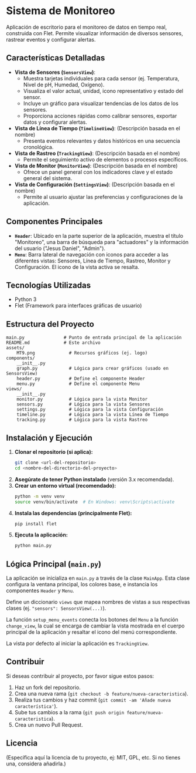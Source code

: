 # Sistema de Monitoreo

Aplicación de escritorio para el monitoreo de datos en tiempo real, construida con Flet. Permite visualizar información de diversos sensores, rastrear eventos y configurar alertas.

## Características Detalladas

*   **Vista de Sensores (`SensorsView`)**: 
    *   Muestra tarjetas individuales para cada sensor (ej. Temperatura, Nivel de pH, Humedad, Oxígeno).
    *   Visualiza el valor actual, unidad, icono representativo y estado del sensor.
    *   Incluye un gráfico para visualizar tendencias de los datos de los sensores.
    *   Proporciona acciones rápidas como calibrar sensores, exportar datos y configurar alertas.
*   **Vista de Línea de Tiempo (`TimelineView`)**: (Descripción basada en el nombre)
    *   Presenta eventos relevantes y datos históricos en una secuencia cronológica.
*   **Vista de Rastreo (`TrackingView`)**: (Descripción basada en el nombre)
    *   Permite el seguimiento activo de elementos o procesos específicos.
*   **Vista de Monitor (`MonitorView`)**: (Descripción basada en el nombre)
    *   Ofrece un panel general con los indicadores clave y el estado general del sistema.
*   **Vista de Configuración (`SettingsView`)**: (Descripción basada en el nombre)
    *   Permite al usuario ajustar las preferencias y configuraciones de la aplicación.

## Componentes Principales

*   **`Header`**: Ubicado en la parte superior de la aplicación, muestra el título "Monitoreo", una barra de búsqueda para "actuadores" y la información del usuario ("Jesus Daniel", "Admin").
*   **`Menu`**: Barra lateral de navegación con iconos para acceder a las diferentes vistas: Sensores, Línea de Tiempo, Rastreo, Monitor y Configuración. El icono de la vista activa se resalta.

## Tecnologías Utilizadas

*   Python 3
*   Flet (Framework para interfaces gráficas de usuario)

## Estructura del Proyecto

```
main.py               # Punto de entrada principal de la aplicación
README.md             # Este archivo
assets/
	MT9.png             # Recursos gráficos (ej. logo)
components/
	__init__.py
	graph.py            # Lógica para crear gráficos (usado en SensorsView)
	header.py           # Define el componente Header
	menu.py             # Define el componente Menu
views/
	__init__.py
	monitor.py          # Lógica para la vista Monitor
	sensors.py          # Lógica para la vista Sensores
	settings.py         # Lógica para la vista Configuración
	timeline.py         # Lógica para la vista Línea de Tiempo
	tracking.py         # Lógica para la vista Rastreo
```

## Instalación y Ejecución

1.  **Clonar el repositorio (si aplica):**
    ```bash
    git clone <url-del-repositorio>
    cd <nombre-del-directorio-del-proyecto>
    ```
2.  **Asegúrate de tener Python instalado** (versión 3.x recomendada).
3.  **Crear un entorno virtual (recomendado):**
    ```bash
    python -m venv venv
    source venv/bin/activate  # En Windows: venv\Scripts\activate
    ```
4.  **Instala las dependencias (principalmente Flet):**
    ```bash
    pip install flet
    ```
5.  **Ejecuta la aplicación:**
    ```bash
    python main.py
    ```

## Lógica Principal (`main.py`)

La aplicación se inicializa en `main.py` a través de la clase `MainApp`. Esta clase configura la ventana principal, los colores base, e instancia los componentes `Header` y `Menu`.

Define un diccionario `views` que mapea nombres de vistas a sus respectivas clases (ej. `"sensors": SensorsView(...)`).

La función `setup_menu_events` conecta los botones del `Menu` a la función `change_view`, la cual se encarga de cambiar la vista mostrada en el cuerpo principal de la aplicación y resaltar el icono del menú correspondiente.

La vista por defecto al iniciar la aplicación es `TrackingView`.

## Contribuir

Si deseas contribuir al proyecto, por favor sigue estos pasos:

1.  Haz un fork del repositorio.
2.  Crea una nueva rama (`git checkout -b feature/nueva-caracteristica`).
3.  Realiza tus cambios y haz commit (`git commit -am 'Añade nueva característica'`).
4.  Sube tus cambios a la rama (`git push origin feature/nueva-caracteristica`).
5.  Crea un nuevo Pull Request.

## Licencia

(Especifica aquí la licencia de tu proyecto, ej: MIT, GPL, etc. Si no tienes una, considera añadirla.)

